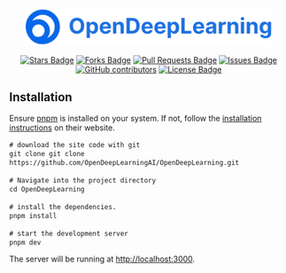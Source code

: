 <div align="center">
  <a href="https://www.opendeeplearning.xyz/" target="_blank" >
    <img src="public/opendeeplearning.png" alt="OpenDeepLearning" width="450"/>
  </a>

<a href="https://github.com/OpenDeepLearningAI/OpenDeepLearning/stargazers"><img src="https://img.shields.io/github/stars/OpenDeepLearningAI/OpenDeepLearning" alt="Stars Badge"/></a>
<a href="https://github.com/OpenDeepLearningAI/OpenDeepLearning/network/members"><img src="https://img.shields.io/github/forks/OpenDeepLearningAI/OpenDeepLearning" alt="Forks Badge"/></a>
<a href="https://github.com/OpenDeepLearningAI/OpenDeepLearning/pulls"><img src="https://img.shields.io/github/issues-pr/OpenDeepLearningAI/OpenDeepLearning" alt="Pull Requests Badge"/></a>
<a href="https://github.com/OpenDeepLearningAI/OpenDeepLearning/issues"><img src="https://img.shields.io/github/issues/OpenDeepLearningAI/OpenDeepLearning" alt="Issues Badge"/></a>
<a href="https://github.com/OpenDeepLearningAI/OpenDeepLearning/graphs/contributors"><img alt="GitHub contributors" src="https://img.shields.io/github/contributors/OpenDeepLearningAI/OpenDeepLearning?color=2b9348"></a>
<a href="https://github.com/OpenDeepLearningAI/OpenDeepLearning/blob/master/LICENSE"><img src="https://img.shields.io/github/license/OpenDeepLearningAI/OpenDeepLearning?color=yello" alt="License Badge"/></a>

</div>

## Installation

Ensure [pnpm](https://pnpm.io) is installed on your system. If not, follow the [installation instructions](https://pnpm.io/installation) on their website.

```
# download the site code with git
git clone git clone https://github.com/OpenDeepLearningAI/OpenDeepLearning.git

# Navigate into the project directory
cd OpenDeepLearning

# install the dependencies.
pnpm install

# start the development server
pnpm dev
```

The server will be running at [http://localhost:3000](http://localhost:3000).
